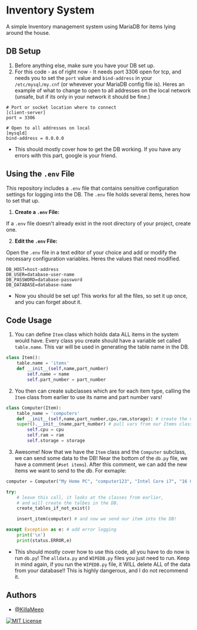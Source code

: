 
# Inventory System

A simple Inventory management system using MariaDB for items lying around the house.


## DB Setup
1. Before anything else, make sure you have your DB set up.
2. For this code - as of right now -  It needs port 3306 open for tcp, and needs you to set the `port` value and `bind-address` in your `/etc/mysql/my.cnf` (or whevever your MariaDB config file is). Heres an example of what to change to open to all addresses on the local network (unsafe, but if its only in your network it should be fine.)

```
# Port or socket location where to connect
[client-server]
port = 3306

# Open to all addresses on local
[mysqld]
bind-address = 0.0.0.0
```
- This should mostly cover how to get the DB working. If you have any errors with this part, google is your friend.
## Using the `.env` File

This repository includes a `.env` file that contains sensitive configuration settings for logging into the DB. The `.env` file holds several items, heres how to set that up.

1. **Create a `.env` File:**

If a `.env` file doesn't already exist in the root directory of your project, create one.

2. **Edit the `.env` File:**

Open the `.env` file in a text editor of your choice and add or modify the necessary configuration variables. Heres the values that need modified.
```dotenv
DB_HOST=host-address
DB_USER=database-user-name
DB_PASSWORD=database-password
DB_DATABASE=database-name
```
- Now you should be set up! This works for all the files, so set it up once, and you can forget about it.
## Code Usage
1. You can define `Item` class which holds data ALL items in the system would have. Every class you create should have a variable set called `table.name`. This var will be used in generating the table name in the DB.
```python
class Item():
    table.name = 'items'
    def __init__(self,name,part_number)
        self.name = name
        self.part_number = part_number
```
2. You then can create subclasses which are for each item type, calling the `Item` class from earlier to use its name and part number vars!
```python
class Computer(Item):
    table_name = 'computers'
    def __init__(self,name,part_number,cpu,ram,storage): # create the names for each value you want to make
    super().__init__(name,part_number) # pull vars from our Items class earlier
        self.cpu = cpu
        self.ram = ram
        self.storage = storage
```
3. Awesome! Now that we have the `Item` class and the `Computer` subclass, we can send some data to the DB! Near the bottom of the `db.py` file, we have a comment (`#set items`). After this comment, we can add the new items we want to send to the db. For exmaple:
```python
computer = Computer("My Home PC", "computer123", "Intel Core i7", "16 GB", "1 TB SSD") #name, part number, cpu, ram, storage

try:
    # leave this call, it looks at the classes from earlier, 
    # and will create the talbes in the DB.
    create_tables_if_not_exist()

    insert_item(computer) # and now we send our item into the DB!

except Exception as e: # add error logging
    print('\n')
    print(status.ERROR,e)

```
- This should mostly cover how to use this code, all you have to do now is run `db.py`! The `alldata.py` and `WIPEDB.py` files you just need to run. Keep in mind again, if you run the `WIPEDB.py` file, it WILL delete ALL of the data from your database!! This is highly dangerous, and I do not recommend it.
## Authors

- [@KillaMeep](https://www.github.com/KillaMeep)



[![MIT License](https://img.shields.io/badge/License-MIT-green.svg)](https://choosealicense.com/licenses/mit/)


